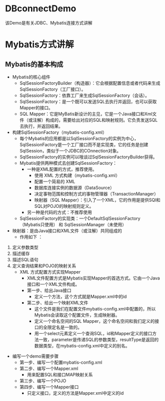 # DBconnectDemo
  该Demo是有关JDBC、Mybatis连接方式讲解
# Mybatis方式讲解
## Mybatis的基本构成
- Mybatis的核心组件
   - SqlSessionFactoryBuilder（构造器）：它会根据配置信息或者代码来生成SqlSessionFactory（工厂接口）。
   - SqlSessionFactory：依靠工厂来生成SqlSessionFactory（会话）。
   - SqlSessionFactory：是一个既可以发送SQL去执行并返回，也可以获取Mapper的接口。
   - SQL Mapper：它是MyBatis新设计的主见，它是一个Java接口和Xml文件（或注解）构成的，需要给出对应的SQL和映射规则。它负责发送SQL去执行，并返回结果。
- 构建SqlSessionFactory（mybatis-config.xml）
   - 每个Mybatis的应用都是以SqlSessionFactory的实例为中心，SqlSessionFactory是一个工厂接口而不是实现类，它的任务是创建SqlSession，类似于一个JDBC的COnnection对象。
   - SqlSessionFactory的实例可以哦谈过SqlSessionFactoryBuilder获得。
   - Mybatis提供两种模式去创建SqlSessionFactory：
      - 一种是XML配置的方式，推荐使用。
         - 使用 XML 方式构建（mybatis-config.xml）
         - 配置一个简易的 XML
         - 数据库连接实例的数据源（DataSource）
         - 决定事物范围和控制方式的事物管理器（TransactionManager）
         - 映射器（SQL Mapper）：引入了一个XML，它的作用是提供SQl和SQL对POJO的映射规则定义。
     - 另一种是代码的方式：不推荐使用
   - SqlSessionFactory的实现类：一个DefaultSqlSessionFactory（Mybatis只使用） 和 SqlSessionManager（未使用）
- 映射器：是由Java接口和XML文件（或注解）共同组成的
   - 作用如下 ：
1. 定义参数类型 
2. 描述缓存 
3. 描述SQL语句 
4. 定义查询结果和POJO的映射关系 
   - XML 方式配置方式实现Mapper
      - XML文件配置方式是Mybatis实现Mapper的首选方式。它由一个Java接口和一个XML文件构成。
      - 第一步、给出Java接口
         - 定义一个方法，这个方式就是Mapper.xml中的id
      - 第二步、给出一个映射XML文件
         - 这个文件是我们在配置文件mybatis-config.xml中配置的，所以Mybatis会读取这个配置文件，生成映射器。
         - 定义一个命名空间的SQL Mapper，这个命名空间和我们定义的接口的全限定名是一致的。
         - 用一个select元素定义一个查询SQL，id和Mapper定义的接口方法一致，parameter是传递SQL的参数类型，resultType是返回的数据类型，在mybatis-config.xml中定义的别名。
- 编写一个demo需要步骤
   - 第一步、编写一个配置mybatis-config.xml
   - 第二步、编写一个Mapper.xml
      - 用来配置SQL和接口MAP映射关系
   - 第三步、编写一个POJO
   - 第四步、编写一个Mapper接口
      - 只定义接口，定义的方法是Mapper.xml中定义的id

      
